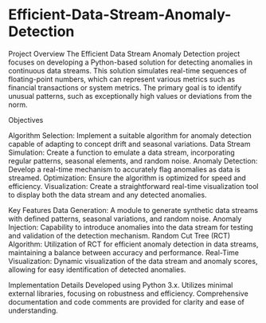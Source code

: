 # Efficient-Data-Stream-Anomaly-Detection
Project Overview
The Efficient Data Stream Anomaly Detection project focuses on developing a Python-based solution for detecting anomalies in continuous data streams. This solution simulates real-time sequences of floating-point numbers, which can represent various metrics such as financial transactions or system metrics. The primary goal is to identify unusual patterns, such as exceptionally high values or deviations from the norm.

Objectives

Algorithm Selection: 
Implement a suitable algorithm for anomaly detection capable of adapting to concept drift and seasonal variations.
Data Stream Simulation: Create a function to emulate a data stream, incorporating regular patterns, seasonal elements, and random noise.
Anomaly Detection: 
Develop a real-time mechanism to accurately flag anomalies as data is streamed.
Optimization: Ensure the algorithm is optimized for speed and efficiency.
Visualization: 
Create a straightforward real-time visualization tool to display both the data stream and any detected anomalies.


Key Features
Data Generation: 
A module to generate synthetic data streams with defined patterns, seasonal variations, and random noise.
Anomaly Injection: 
Capability to introduce anomalies into the data stream for testing and validation of the detection mechanism.
Random Cut Tree (RCT) Algorithm: 
Utilization of RCT for efficient anomaly detection in data streams, maintaining a balance between accuracy and performance.
Real-Time Visualization: 
Dynamic visualization of the data stream and anomaly scores, allowing for easy identification of detected anomalies.


Implementation Details
Developed using Python 3.x.
Utilizes minimal external libraries, focusing on robustness and efficiency.
Comprehensive documentation and code comments are provided for clarity and ease of understanding.
